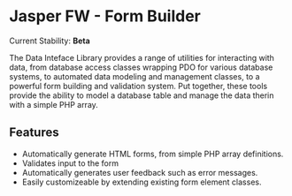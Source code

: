 # Jasper FW - Form Builder

Current Stability: **Beta**

The Data Inteface Library provides a range of utilities for interacting with data, from database access classes wrapping
PDO for various database systems, to automated data modeling and management classes, to a powerful form building and
validation system. Put together, these tools provide the ability to model a database table and manage the data therin
with a simple PHP array.

## Features

- Automatically generate HTML forms, from simple PHP array definitions.
- Validates input to the form
- Automatically generates user feedback such as error messages.
- Easily customizeable by extending existing form element classes.